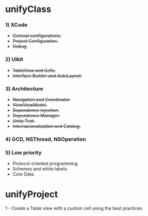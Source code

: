 
# unifyClass

### 1) XCode 
- ~~General configurations.~~   
- ~~Project Configuration.~~  
- ~~Debug~~.  

### 2) UIkit
- ~~TableView and Cells.~~
- ~~Interface Builder and AutoLayout.~~  

### 3) Architecture
- ~~Navigation and Coordinator.~~  
- ~~ViewViewModel.~~  
- ~~Dependence injection.~~  
- ~~Dependence Manager.~~  
- ~~Unity Test.~~  
- ~~Internacionalization and Catalog.~~  

### 4) GCD, NSThread, NSOperation

### 5) Low priority
- Protocol oriented programming.
- Schemes and white labels.
- Core Data.

# unifyProject

1 - Create a Table view with a custom cell using the best practices.
